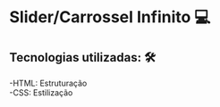 <h1>Slider/Carrossel Infinito 💻</h1>

<h2>Tecnologias utilizadas: 🛠️</h2>
-HTML: Estruturação
<br>
-CSS: Estilização

